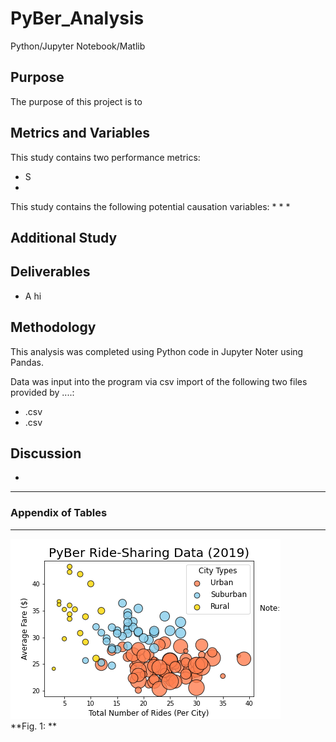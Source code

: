 # PyBer_Analysis
Python/Jupyter Notebook/Matlib

## Purpose
The purpose of this project is to 


## Metrics and Variables
This study contains two performance metrics:
* S
* 

This study contains the following potential causation variables:
* 
* 
* 

## Additional Study
 

## Deliverables 
* A hi

## Methodology
This analysis was completed using Python code in Jupyter Noter using Pandas.  

Data was input into the program via csv import of the following two files provided by ....:
* .csv
* .csv

## Discussion
* 

----------------------------------------------------------------------------------
### Appendix of Tables
----------------------------------------------------------------------------------

![Fig_1](https://github.com/MikeHankinson/PyBer_Analysis/blob/main/analysis/Fig1.png)
<br>
**Fig. 1: **
<br>
<br>
<br>
